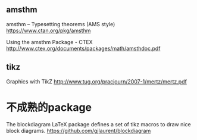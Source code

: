 
## amsthm

amsthm – Typesetting theorems (AMS style) https://www.ctan.org/pkg/amsthm

Using the amsthm Package - CTEX http://www.ctex.org/documents/packages/math/amsthdoc.pdf


## tikz

Graphics with TikZ http://www.tug.org/pracjourn/2007-1/mertz/mertz.pdf


# 不成熟的package

The blockdiagram LaTeX package defines a set of tikz macros to draw nice block diagrams. https://github.com/gjlaurent/blockdiagram
